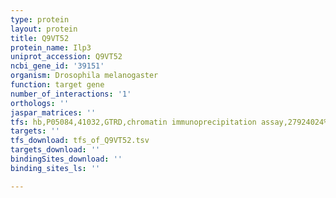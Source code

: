 ```yaml
---
type: protein
layout: protein
title: Q9VT52
protein_name: Ilp3
uniprot_accession: Q9VT52
ncbi_gene_id: '39151'
organism: Drosophila melanogaster
function: target gene
number_of_interactions: '1'
orthologs: ''
jaspar_matrices: ''
tfs: hb,P05084,41032,GTRD,chromatin immunoprecipitation assay,27924024%5Buid%5D,No
targets: ''
tfs_download: tfs_of_Q9VT52.tsv
targets_download: ''
bindingSites_download: ''
binding_sites_ls: ''

---
```

